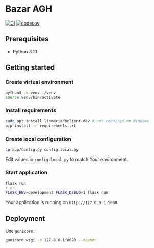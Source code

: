 # Bazar AGH

[![CI](https://github.com/sokoloowski/pzio/actions/workflows/CI.yml/badge.svg)](https://github.com/sokoloowski/pzio/actions/workflows/CI.yml)
[![codecov](https://codecov.io/gh/sokoloowski/pzio/branch/master/graph/badge.svg?token=D21TUCS1RT)](https://codecov.io/gh/sokoloowski/pzio)

## Prerequisites

- Python 3.10

## Getting started

### Create virtual environment

```bash
python3 -m venv ./venv
source venv/bin/activate
```

### Install requirements

```bash
sudo apt install libmariadbclient-dev # not required on Windows
pip install -r requirements.txt
```

### Create local configuration

```bash
cp app/config.py config.local.py
```

Edit values in `config.local.py` to match Your environment.  

### Start application

```bash
flask run
# or
FLASK_ENV=development FLASK_DEBUG=1 flask run
```

Your application is running on `http://127.0.0.1:5000`

## Deployment

Use `gunicorn`:

```bash
gunicorn wsgi -b 127.0.0.1:8080 --daemon
```
